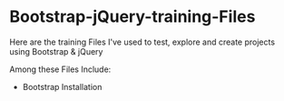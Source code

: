 # Bootstrap-jQuery-training-Files


Here are the training Files I've used to test, explore and create projects using Bootstrap & jQuery


Among these Files Include:

- Bootstrap Installation
